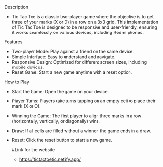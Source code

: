 Description
  * Tic Tac Toe is a classic two-player game where the objective is to get three of your marks (X or O) in a row on a 3x3 grid. This implementation of Tic Tac Toe is designed to be responsive and user-friendly, ensuring it works seamlessly on various devices, including Redmi phones.

Features
  * Two-player Mode: Play against a friend on the same device.
  * Simple Interface: Easy to understand and navigate.
  * Responsive Design: Optimized for different screen sizes, including mobile devices.
  * Reset Game: Start a new game anytime with a reset option.

How to Play
  * Start the Game: Open the game on your device.
  * Player Turns: Players take turns tapping on an empty cell to place their mark (X or O).
  * Winning the Game: The first player to align three marks in a row (horizontally, vertically, or diagonally) wins.
  * Draw: If all cells are filled without a winner, the game ends in a draw.
  * Reset: Click the reset button to start a new game.

    #Link for the website
    *   https://tictactoetic.netlify.app/
